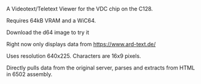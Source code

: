 A Videotext/Teletext Viewer for the VDC chip on the C128. 

Requires 64kB VRAM and a WiC64. 

Download the d64 image to try it

Right now only displays data from https://www.ard-text.de/

Uses resolution 640x225.
Characters are 16x9 pixels.

Directly pulls data from the original server, parses and extracts from HTML in 6502 assembly. 
